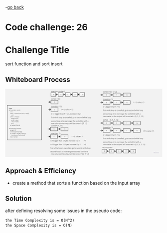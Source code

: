 -[go back](../README.md)
# Code challenge: 26

# Challenge Title
sort function and sort insert

## Whiteboard Process
![alt text](./Whiteboard26.jpg)

## Approach & Efficiency

- create a method that sorts a function based on the input array

## Solution

after defining resolving some issues in the pseudo code:

    the Time Complexity is = O(N^2)
    the Space Complexity is = O(N)